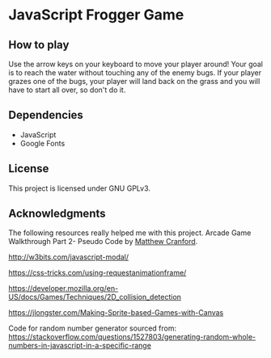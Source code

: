 # JavaScript Frogger Game

## How to play

Use the arrow keys on your keyboard to move your player around! Your goal is to
reach the water without touching any of the enemy bugs. If your player grazes
one of the bugs, your player will land back on the grass and you will have to
start all over, so don't do it.

## Dependencies
* JavaScript
* Google Fonts

## License
This project is licensed under GNU GPLv3.

## Acknowledgments

The following resources really helped me with this project.
Arcade Game Walkthrough Part 2- Pseudo Code by [Matthew Cranford](https://matthewcranford.com/arcade-game-walkthrough-part-2-pseudo-code/).

http://w3bits.com/javascript-modal/

https://css-tricks.com/using-requestanimationframe/

https://developer.mozilla.org/en-US/docs/Games/Techniques/2D_collision_detection

https://jlongster.com/Making-Sprite-based-Games-with-Canvas

Code for random number generator sourced from:
https://stackoverflow.com/questions/1527803/generating-random-whole-numbers-in-javascript-in-a-specific-range
